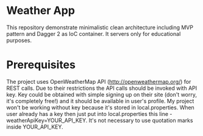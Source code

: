 # Weather App

This repository demonstrate minimalistic clean architecture including MVP pattern and Dagger 2 as IoC container. It servers only for educational purposes.

# Prerequisites

The project uses OpenWeatherMap API (http://openweathermap.org/) for REST calls. Due to their restrictions the API calls should be invoked with API key. Key could be obtained with simple signing up on their site (don't worry, it's completely free!) and it should be available in user's profile. My project won't be working without key because it's stored in local.properties. When user already has a key then just put into local.properties this line - weatherApiKey=YOUR_API_KEY. It's not necessary to use quotation marks inside YOUR_API_KEY.
